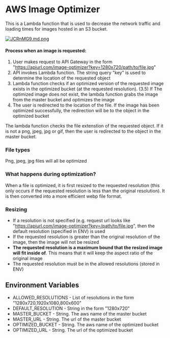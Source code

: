 # AWS Image Optimizer

This is a Lambda function that is used to decrease the network traffic and loading times for images hosted in an S3 bucket.

[![JCRnMG9.md.png](https://iili.io/JCRnMG9.md.png)](https://freeimage.host/i/JCRnMG9)

#### Process when an image is requested:
1) User makes request to API Gateway in the form "https://apiurl.com/image-optimizer?key=1280x720/path/to/file.jpg"
2) API invokes Lambda function. The string query "key" is used to determine the location of the requested object
3) Lambda function checks if an optimized version of the requested image exists in the optimized bucket (at the requested resolution).  (3.5) If The optimized image does not exist, the lambda function grabs the image from the master bucket and optimizes the image
4) The user is redirected to the location of the file. If the image has been optimized successfully, the redirection will be to the object in the optimized bucket

The lambda function checks the file extenstion of the requested object. If it is not a png, jpeg, jpg or gif, then the user is redirected to the object in the master bucket.

### File types
Png, jpeg, jpg files will all be optimized

### What happens during optimization?
When a file is optimized, it is first resized to the requested resolution (this only occurs if the requested resolution is less than the original resolution). It is then converted into a more efficient webp file format.

### Resizing
- If a resolution is not specified (e.g. request url looks like "https://apiurl.com/image-optimizer?key=/path/to/file.jpg", then the default resolution (specified in ENV) is used
- If the requested resolution is greater than the original resolution of the image, then the image will not be resized
- **The requested resolution is a maximum bound that the resized image will fit inside of**. This means that it will keep the aspect ratio of the original image
- The requested resolution must be in the allowed resolutions (stored in ENV)

## Environment Variables
- ALLOWED_RESOLUTIONS - List of resolutions in the form "1280x720,1920x1080,800x600"
- DEFAULT_RESOLUTION - String in the form "1280x720"
- MASTER_BUCKET - String. The aws name of the master bucket
- MASTER_URL - String. The url of the master bucket
- OPTIMIZED_BUCKET - String. The aws name of the optimized bucket
- OPTIMIZED_URL - String. The url of the optimized bucket
